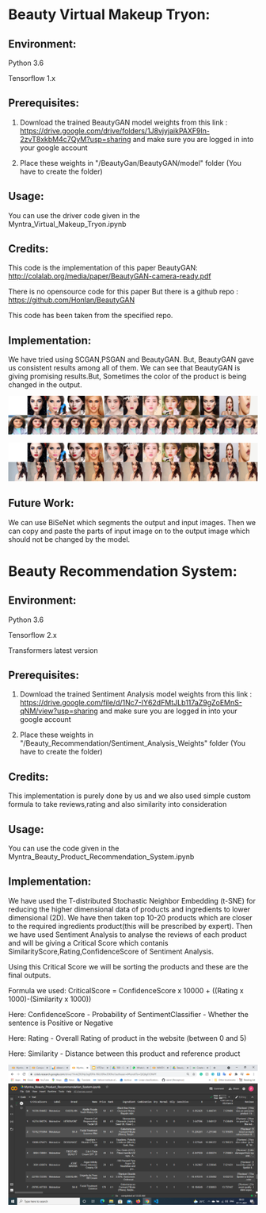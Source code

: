 # Beauty Virtual Makeup Tryon:

## Environment:
Python 3.6

Tensorflow 1.x

## Prerequisites:
1. Download the trained BeautyGAN model weights from this link : https://drive.google.com/drive/folders/1J8vjyjaikPAXF9ln-2zvT8xkbM4c7QyM?usp=sharing  and make sure you are logged in into your google account

2. Place these weights in "/BeautyGan/BeautyGAN/model" folder (You have to create the folder)

## Usage:
You can use the driver code given in the Myntra_Virtual_Makeup_Tryon.ipynb

## Credits:
This code is the implementation of this paper BeautyGAN: http://colalab.org/media/paper/BeautyGAN-camera-ready.pdf

There is no opensource code for this paper But there is a github repo : https://github.com/Honlan/BeautyGAN

This code has been taken from the specified repo.

## Implementation:
We have tried using SCGAN,PSGAN and BeautyGAN. But, BeautyGAN gave us consistent results among all of them. We can see that BeautyGAN is giving promising results.But, Sometimes the color of the product is being changed in the output. 

![Alt text](/assets/result_kajal.jpg?raw=true "Title")

![Alt text](/assets/result_shraddha.jpg?raw=true "Title")

## Future Work:
We can use BiSeNet which segments the output and input images. Then we can copy and paste the parts of input image on to the output image which should not be changed by the model.

# Beauty Recommendation System:

## Environment:
Python 3.6

Tensorflow 2.x

Transformers latest version

## Prerequisites:
1. Download the trained Sentiment Analysis model weights from this link : https://drive.google.com/file/d/1Nc7-IY62dFMtJLb117aZ9gZoEMnS-qNM/view?usp=sharing  and make sure you are logged in into your google account

2. Place these weights in "/Beauty_Recommendation/Sentiment_Analysis_Weights" folder (You have to create the folder)

## Credits:
This implementation is purely done by us and we also used simple custom formula to take reviews,rating and also similarity into consideration

## Usage:
You can use the code given in the Myntra_Beauty_Product_Recommendation_System.ipynb

## Implementation:
We have used the T-distributed Stochastic Neighbor Embedding (t-SNE) for reducing the higher dimensional data of products and ingredients to lower dimensional (2D). We have then taken top 10-20 products which are closer to the required ingredients product(this will be prescribed by expert). Then we have used Sentiment Analysis to analyse the reviews of each product and will be giving a Critical Score which contanis SimilarityScore,Rating,ConfidenceScore of Sentiment Analysis.

Using this Critical Score we will be sorting the products and these are the final outputs.

Formula we used: CriticalScore = ConfidenceScore x 10000 + ((Rating x 1000)-(Similarity x 1000))

Here: ConfidenceScore - Probability of SentimentClassifier - Whether the sentence is Positive or Negative

Here: Rating - Overall Rating of product in the website (between 0 and 5)

Here: Similarity - Distance between this product and reference product  

![Alt text](/assets/Beauty_Recommendation_1.PNG?raw=true "Title")

